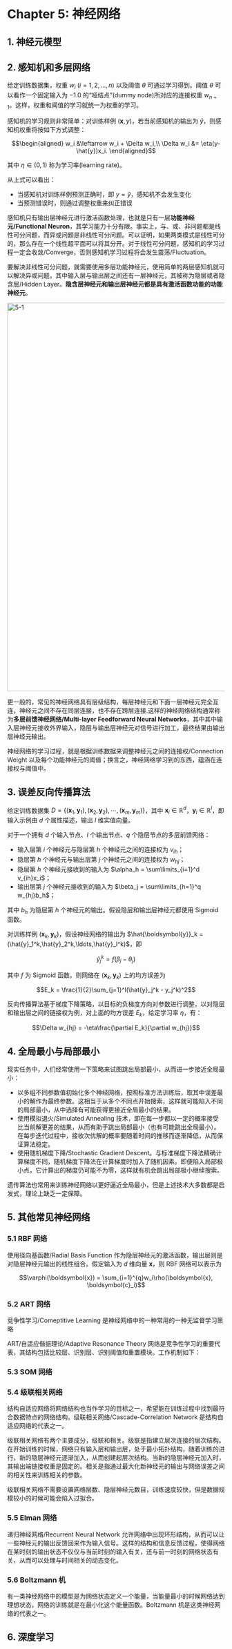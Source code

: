 # Chapter 5: 神经网络

## 1. 神经元模型

## 2. 感知机和多层网络

给定训练数据集，权重 $w_i$ $(i=1,2,\ldots,n)$ 以及阈值 $\theta$ 可通过学习得到。阈值 $\theta$ 可以看作一个固定输入为 $-1.0$ 的“哑结点”(dummy node)所对应的连接权重 $w_{n+1}$。这样，权重和阈值的学习就统一为权重的学习。

感知机的学习规则非常简单：对训练样例 $(\boldsymbol{x},y)$，若当前感知机的输出为 $\hat{y}$，则感知机权重将按如下方式调整：

$$\begin{aligned}
    w_i &\leftarrow w_i + \Delta w_i,\\ \Delta w_i &= \eta(y-\hat{y})x_i.
\end{aligned}$$

其中 $\eta \in (0,1)$ 称为学习率(learning rate)。

从上式可以看出：

- 当感知机对训练样例预测正确时，即 $y=\hat{y}$，感知机不会发生变化
- 当预测错误时，则通过调整权重来纠正错误

感知机只有输出层神经元进行激活函数处理，也就是只有一层**功能神经元/Functional Neuron**，其学习能力十分有限。事实上，与、或、非问题都是线性可分问题，而异或问题是非线性可分问题。可以证明，如果两类模式是线性可分的，那么存在一个线性超平面可以将其分开。对于线性可分问题，感知机的学习过程一定会收敛/Converge，否则感知机学习过程将会发生震荡/Fluctuation。

要解决非线性可分问题，就需要使用多层功能神经元，使用简单的两层感知机就可以解决异或问题，其中输入层与输出层之间还有一层神经元，其被称为隐层或者隐含层/Hidden Layer。**隐含层神经元和输出层神经元都是具有激活函数功能的功能神经元**。

<img class="center-picture" src="../assets/5-1.png" alt="5-1" width=900 />

更一般的，常见的神经网络具有层级结构，每层神经元和下面一层神经元完全互连，神经元之间不存在同层连接，也不存在跨层连接.这样的神经网络结构通常称为**多层前馈神经网络/Multi-layer Feedforward Neural Networks**，其中其中输入层神经元接收外界输入，隐层与输出层神经元对信号进行加工，最终结果由输出层神经元输出。

神经网络的学习过程，就是根据训练数据来调整神经元之间的连接权/Connection Weight 以及每个功能神经元的阈值；换言之，神经网络学习到的东西，蕴涵在连接权与阈值中。

## 3. 误差反向传播算法


给定训练数据集 $D = \{(\boldsymbol{x}_1, \boldsymbol{y}_1), (\boldsymbol{x}_2, \boldsymbol{y}_2), \cdots, (\boldsymbol{x}_m, \boldsymbol{y}_m)\}$，其中 $\boldsymbol{x}_i \in \mathbb{R}^d$，$\boldsymbol{y}_i \in \mathbb{R}^l$，即输入示例由 $d$ 个属性描述，输出 $l$ 维实值向量。

对于一个拥有 $d$ 个输入节点、$l$ 个输出节点、$q$ 个隐层节点的多层前馈网络：

- 输入层第 $i$ 个神经元与隐层第 $h$ 个神经元之间的连接权为 $v_{ih}$；
- 隐层第 $h$ 个神经元与输出层第 $j$ 个神经元之间的连接权为 $w_{hj}$；
- 隐层第 $h$ 个神经元接收到的输入为 $\alpha_h = \sum\limits_{i=1}^d v_{ih}x_i$；
- 输出层第 $j$ 个神经元接收到的输入为 $\beta_j = \sum\limits_{h=1}^q w_{hj}b_h$；

其中 $b_h$ 为隐层第 $h$ 个神经元的输出。假设隐层和输出层神经元都使用 Sigmoid 函数。

对训练样例 $(\boldsymbol{x}_k,\boldsymbol{y}_k)$，假设神经网络的输出为 $\hat{\boldsymbol{y}}_k = (\hat{y}_1^k,\hat{y}_2^k,\ldots,\hat{y}_l^k)$，即 

$$\hat{y}_j^k = f(\beta_j - \theta_j)$$ 

其中 $f$ 为 Sigmoid 函数。则网络在 $(\boldsymbol{x}_k,\boldsymbol{y}_k)$ 上的均方误差为 

$$E_k = \frac{1}{2}\sum_{j=1}^l(\hat{y}_j^k - y_j^k)^2$$

反向传播算法基于梯度下降策略，以目标的负梯度方向对参数进行调整，以对隐层和输出层之间的链接权为例，对上面的均方误差 $E_k$，给定学习率 $\eta$，有：

$$\Delta w_{hj} = -\eta\frac{\partial E_k}{\partial w_{hj}}$$

<!--
通过链式法则，可得：

$$\frac{\partial E_k}{\partial w_{hj}} = \frac{\partial E_k}{\partial \hat{y}_j^k} \cdot \frac{\partial \hat{y}_j^k}{\partial \beta_j} \cdot \frac{\partial \beta_j}{\partial w_{hj}}$$ (5.7)

其中：
$$\frac{\partial \beta_j}{\partial w_{hj}} = b_h$$ (5.8)

Sigmoid函数具有一个很好的性质：

$$f'(x) = f(x)(1-f(x))$$ (5.9)

最终可得BP算法中关于 $w_{hj}$ 的更新式：

$$\Delta w_{hj} = \eta g_j b_h$$ (5.11)

类似可得：
$$\Delta \theta_j = -\eta g_j$$ (5.12)
$$\Delta v_{ih} = \eta e_h x_i$$ (5.13)
$$\Delta \gamma_h = -\eta e_h$$ (5.14)

其中 $e_h$ 的计算公式为：

$$e_h = b_h(1-b_h)\sum_{j=1}^l w_{hj}g_j$$ (5.15)

### 3.3 算法流程

1. 在 $(0,1)$ 范围内随机初始化网络中所有连接权和阈值
2. repeat
3. for all $(x_k,y_k) \in D$ do
4. 根据当前参数计算当前样本的输出 $\hat{y}_k$
5. 根据式(5.10)计算输出层神经元的梯度项 $g_j$
6. 根据式(5.15)计算隐层神经元的梯度项 $e_h$
7. 根据式(5.11)-(5.14)更新连接权 $w_{hj}$, $v_{ih}$ 与阈值 $\theta_j$, $\gamma_h$
8. end for
9. until 达到停止条件

学习率 $\eta$ 控制着算法每一轮迭代中的更新步长。若太大则容易振荡，太小则收敛速度又会过慢。有时为了精细调节，可对式(5.11)与(5.12)使用 $\eta_1$，对式(5.13)与(5.14)使用 $\eta_2$，两者未必相同。 -->


## 4. 全局最小与局部最小

现实任务中，人们经常使用一下策略来试图跳出局部最小，从而进一步接近全局最小：

- 以多组不同参数值初始化多个神经网络，按照标准方法训练后，取其中误差最小的解作为最终参数。这相当于从多个不同点开始搜索，这样就可能陷入不同的局部最小，从中选择有可能获得更接近全局最小的结果。
- 使用模拟退火/Simulated Annealing 技术，即在每一步都以一定的概率接受比当前解更差的结果，从而有助于跳出局部最小（也有可能跳出全局最小）。在每步迭代过程中，接收次优解的概率要随着时间的推移而逐渐降低，从而保证算法稳定。
- 使用随机梯度下降/Stochastic Gradient Descent。与标准梯度下降法精确计算梯度不同，随机梯度下降法在计算梯度时加入了随机因素。即便陷入局部极小点，它计算出的梯度仍可能不为零，这样就有机会跳出局部极小继续搜索。

遗传算法也常用来训练神经网络以更好逼近全局最小，但是上述技术大多数都是启发式，理论上缺乏一定保障。

## 5. 其他常见神经网络

### 5.1 RBF 网络

使用径向基函数/Radial Basis Function 作为隐层神经元的激活函数，输出层则是对隐层神经元输出的线性组合。假定输入为 $d$ 维向量 $\boldsymbol{x}$，则 RBF 网络可以表示为 

$$\varphi(\boldsymbol{x}) = \sum_{i=1}^{q}w_i\rho(\boldsymbol{x}, \boldsymbol{c}_i)$$

<!-- 其中：
- $q$ 为隐层神经元个数
- $c_i$ 和 $w_i$ 分别是第 $i$ 个隐层神经元所对应的中心和权重
- $\rho(x,c_i)$ 是径向基函数，是样本 $x$ 到数据中心 $c_i$ 之间欧氏距离的单调函数
- 常用的高斯径向基函数形如：
  $$\rho(x,c_i) = e^{-\beta_i\|x-c_i\|^2}$$

[Park and Sandberg, 1991] 证明，具有足够多隐层神经元的 RBF 网络能以任意精度逼近任意连续函数。

训练过程通常采用两步：
1. 确定神经元中心 $c_i$，常用方法包括随机采样、聚类等
2. 利用 BP 算法来训练参数 $w_i$ 和 $\beta_i$ -->

### 5.2 ART 网络

竞争性学习/Comeptitive Learning 是神经网络中的一种常用的一种无监督学习策略

ART/自适应偕振理论/Adaptive Resonance Theory 网络是竞争性学习的重要代表，其结构包括比较层、识别层、识别阈值和重置模块。工作机制如下：

<!-- 竞争型学习 (competitive learning) 是神经网络中一种常用的无监督学习策略。其特点是：
- 网络的输出神经元相互竞争
- 每一时刻仅有一个竞争获胜的神经元被激活
- 其他神经元的状态被抑制
- 这种机制称为"胜者通吃" (winner-take-all) 原则



工作机制：
1. 识别层每个神经元对应一个模式类
2. 神经元数目可在训练过程中动态增加
3. 在接收到比较层的输入信号后，识别层神经元之间相互竞争
4. 计算输入向量与各个识别层神经元对应的模式类的相似度
5. 距离最小者获胜
6. 若相似度大于识别阈值，则当前输入样本将归为该类
7. 同时更新网络连接权
8. 若相似度不大于阈值，则在识别层增设新神经元

ART的重要特点：
- 能很好地解决"可塑性-稳定性窘境" (stability-plasticity dilemma)
  - 可塑性指神经网络要有学习新知识的能力
  - 稳定性指神经网络在学习新知识时要保持对旧知识的记忆
- 适合增量学习 (incremental learning) 和在线学习 (online learning)

发展：
- 早期ART网络只能处理布尔型输入数据
- 后来发展出：
  - 可处理实值输入的ART2网络
  - 结合模糊处理的Fuzzy-ART网络
  - 可进行监督学习的ARTMAP网络 
-->

### 5.3 SOM 网络

<!-- SOM (Self-Organizing Map，自组织映射) 网络 [Kohonen, 1982] 是一种竞争学习型的无监督神经网络。主要特点：
- 将高维输入数据映射到低维空间（通常为二维）
- 同时保持输入数据在高维空间的拓扑结构

网络结构：
- 输出层神经元以矩形方式排列在二维空间中
- 每个神经元都拥有一个权向量
- 网络在接收输入向量后，会自动定位输出层状态最接近的神经元位置

训练过程：
1. 接收一个训练样本后，每个输出层神经元计算该样本与自身权向量之间的距离
2. 距离最近的神经元成为竞争获胜者（最佳匹配单元/best matching unit）
3. 最佳匹配单元及其邻近神经元的权向量被调整，以使这些权向量与当前输入样本的距离缩小
4. 不断迭代这个过程直至收敛 -->

### 5.4 级联相关网络

结构自适应网络将网络结构也当作学习的目标之一，希望能在训练过程中找到最符合数据特点的网络结构。级联相关网络/Cascade-Correlation Network 是结构自适应网络的代表之一。

级联相关网络有两个主要成分，级联和相关。级联是指建立层次连接的层次结构。在开始训练的时候，网络只有输入层和输出层，处于最小拓扑结构，随着训练的进行，新的隐层神经元逐渐加入，从而创建起层次结构。当新的隐层神经元加入时，其输出端链接权重是固定的。相关是指通过最大化新神经元的输出与网络误差之间的相关性来训练相关的参数。

级联相关网络不需要设置网络层数、隐层神经元数目，训练速度较快，但是数据规模较小的时候可能会陷入过拟合。

### 5.5 Elman 网络

递归神经网络/Recurrent Neural Network 允许网络中出现环形结构，从而可以让一些神经元的输出反馈回来作为输入信号。这样的结构和信息反馈过程，使得网络在某时刻的输出状态不仅仅与当前时刻的输入有关，还与前一时刻的网络状态有关，从而可以处理与时间相关的动态变化。

### 5.6 Boltzmann 机

有一类神经网络中的模型是为网络状态定义一个能量，当能量最小的时候网络达到理想状态，网络的训练就是在最小化这个能量函数。Boltzmann 机是这类神经网络的代表之一。

## 6. 深度学习



